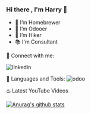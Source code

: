 ### Hi there , I'm Harry 👋

- :beers: I’m Homebrewer
- :purple_heart: I’m Odooer
- :mount_fuji: I’m Hiker
- :books: I'm Consultant

:e-mail: Connect with me:

![linkedin](https://img.icons8.com/android/24/000000/linkedin.png)

:checkered_flag: Languages and Tools:
![odoo](https://upload.wikimedia.org/wikipedia/commons/thumb/5/50/Odoo_logo.svg/320px-Odoo_logo.svg.png)

:hotsprings: Latest YouTube Videos


[![Anurag's github stats](https://github-readme-stats.vercel.app/api?username=ksharry)](https://github.com/ksharry/github-readme-stats)
